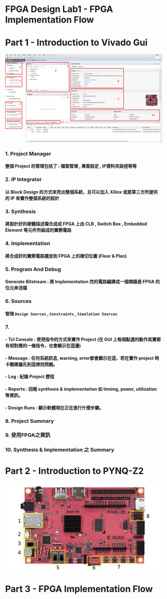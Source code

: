 FPGA Design Lab1 - FPGA Implementation Flow
===================

# Part 1 - Introduction to Vivado Gui

![GUI](images/vivado_gui.jpg)

### 1. Project Manager

#### 整個 Project 的管理包括了 : 檔案管理 , 專案設定 , IP資料夾路徑等等

### 2. IP Integrator

#### 以 Block Design 的方式來兜出整個系統，且可以加入 Xilinx 或是第三方所提供的 IP 來實作整個系統的設計

### 3. Synthesis

#### 將設計好的硬體描述檔合成成 FPGA 上由 CLB , Switch Box , Embedded Element 等元件所組成的實際電路

### 4. Implementation

#### 將合成好的實際電路擺放到 FPGA 上的確切位置 (Floor & Plan)

### 5. Program And Debug

#### Generate Bitstream : 將 Implementation 完的電路編譯成一個燒錄進 FPGA 的位元串流檔

### 6. Sources

#### 管理 `Design Sources` , `Constraints` , `Simulation Sources`

### 7.

#### - Tcl Console : 使用指令的方式來實作 Project (在 GUI 上每個點選的動作其實都有相對應的一條指令，也會顯示在這邊)

#### - Message : 任何系統訊息, warning, error都會顯示在這，若在實作 project 時卡關建議先到這裡找問題。

#### - Log : 紀錄 Project 歷程

#### - Reports : 回報 synthesis & implementation 如 timimg, power, utilization 等資訊。

#### - Design Runs : 顯示軟體現在正在進行什麼步驟。

### 8. Project Summary

### 9. 使用FPGA之資訊

### 10. Synthesis & Implementation 之 Summary

# Part 2 - Introduction to PYNQ-Z2

![PYNQ](images/PYNQ.jpg)

# Part 3 - FPGA Implementation Flow
